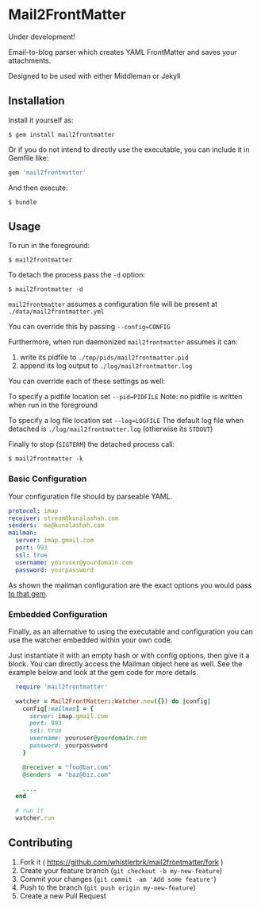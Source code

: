 # Mail2FrontMatter

Under development!

Email-to-blog parser which creates YAML FrontMatter and saves your attachments.

Designed to be used with either Middleman or Jekyll

## Installation

Install it yourself as:

    $ gem install mail2frontmatter

Or if you do not intend to directly use the executable, you can include it in Gemfile like:

```ruby
gem 'mail2frontmatter'
```

And then execute:

    $ bundle

## Usage

To run in the foreground:

    $ mail2frontmatter

To detach the process pass the ```-d``` option:

    $ mail2frontmatter -d

```mail2frontmatter``` assumes a configuration file will be present at ```./data/mail2frontmatter.yml```

You can override this by passing ```--config=CONFIG```

Furthermore, when run daemonized ```mail2frontmatter``` assumes it can:

1. write its pidfile to ```./tmp/pids/mail2frontmatter.pid```
2. append its log output to ```./log/mail2frontmatter.log```

You can override each of these settings as well:

To specify a pidfile location set ```--pid=PIDFILE```
Note: no pidfile is written when run in the foreground

To specify a log file location set ```--log=LOGFILE```
The default log file when detached is ```./log/mail2frontmatter.log``` (otherwise its ```STDOUT```)

Finally to stop (```SIGTERM```) the detached process call:

    $ mail2frontmatter -k

### Basic Configuration

Your configuration file should by parseable YAML. 

```yaml
protocol: imap
receiver: stream@kunalashah.com
senders:  me@kunalashah.com
mailman:
  server: imap.gmail.com
  port: 993
  ssl: true
  username: youruser@yourdomain.com
  password: yourpassword
```

As shown the mailman configuration are the exact options you would pass [to that gem](https://github.com/titanous/mailman/blob/master/USER_GUIDE.md).

### Embedded Configuration

Finally, as an alternative to using the executable and configuration you can use the watcher embedded within your own code.

Just instantiate it with an empty hash or with config options, then give it a block. You can directly access the Mailman object here as well. See the example below and look at the gem code for more details.

```ruby
  require 'mail2frontmatter'

  watcher = Mail2FrontMatter::Watcher.new({}) do |config|
    config[:mailman] = {
      server: imap.gmail.com
      port: 993
      ssl: true
      username: youruser@yourdomain.com
      password: yourpassword
    }

    @receiver = "foo@bar.com"
    @senders  = "baz@biz.com"

    ....
  end

  # run it
  watcher.run
```

## Contributing

1. Fork it ( https://github.com/whistlerbrk/mail2frontmatter/fork )
2. Create your feature branch (`git checkout -b my-new-feature`)
3. Commit your changes (`git commit -am 'Add some feature'`)
4. Push to the branch (`git push origin my-new-feature`)
5. Create a new Pull Request
